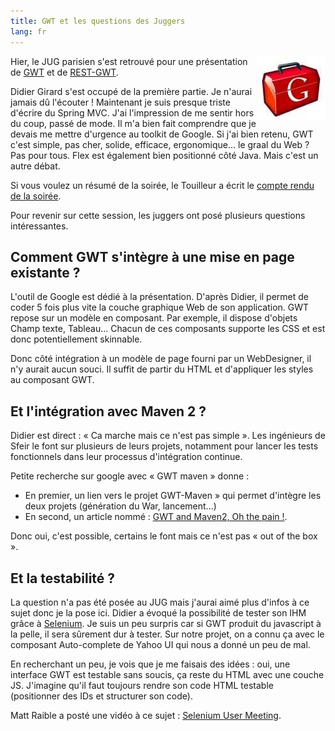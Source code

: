 ```yaml
---
title: GWT et les questions des Juggers
lang: fr
---
```


<img src="/assets/images/posts/2008/11/gwt.jpg" style="float:right"/>

Hier, le JUG parisien s'est retrouvé pour une présentation de [GWT](http://code.google.com/webtoolkit/) et de [REST-GWT](http://code.google.com/p/gwt-rest/).

Didier Girard s'est occupé de la première partie. Je n'aurai jamais dû l'écouter ! Maintenant je suis presque triste d'écrire du Spring MVC. J'ai l'impression de me sentir hors du coup, passé de mode. Il m'a bien fait comprendre que je devais me mettre d'urgence au toolkit de Google. Si j'ai bien retenu, GWT c'est simple, pas cher, solide, efficace, ergonomique... le graal du Web ? Pas pour tous. Flex est également bien positionné côté Java. Mais c'est un autre débat.

Si vous voulez un résumé de la soirée, le Touilleur a écrit le [compte rendu de la soirée](http://www.touilleur-express.fr/2008/11/05/soiree-gwt-et-restlet-au-paris-jug/).

Pour revenir sur cette session, les juggers ont posé plusieurs questions intéressantes.

## Comment GWT s'intègre à une mise en page existante ?

L'outil de Google est dédié à la présentation. D'après Didier, il permet de coder 5 fois plus vite la couche graphique Web de son application. GWT repose sur un modèle en composant. Par exemple, il dispose d'objets Champ texte, Tableau... Chacun de ces composants supporte les CSS et est donc potentiellement skinnable.

Donc côté intégration à un modèle de page fourni par un WebDesigner, il n'y aurait aucun souci. Il suffit de partir du HTML et d'appliquer les styles au composant GWT.

## Et l'intégration avec Maven 2 ?

Didier est direct : « Ca marche mais ce n'est pas simple ». Les ingénieurs de Sfeir le font sur plusieurs de leurs projets, notamment pour lancer les tests fonctionnels dans leur processus d'intégration continue.

Petite recherche sur google avec « GWT maven » donne :

- En premier, un lien vers le projet GWT-Maven » qui permet d'intègre les deux projets (génération du War, lancement...)
- En second, un article nommé : [GWT and Maven2, Oh the pain !](http://rbtech.blogspot.com/2007/06/gwt-and-maven-2-oh-pain.html).

Donc oui, c'est possible, certains le font mais ce n'est pas « out of the box ».

## Et la testabilité ?

La question n'a pas été posée au JUG mais j'aurai aimé plus d'infos à ce sujet donc je la pose ici. Didier a évoqué la possibilité de tester son IHM grâce à [Selenium](http://www.tomsquest.com/blog/2008/09/selenium-en-java-demarrage-rapide/). Je suis un peu surpris car si GWT produit du javascript à la pelle, il sera sûrement dur à tester. Sur notre projet, on a connu ça avec le composant Auto-complete de Yahoo UI qui nous a donné un peu de mal.

En recherchant un peu, je vois que je me faisais des idées : oui, une interface GWT est testable sans soucis, ça reste du HTML avec une couche JS. J'imagine qu'il faut toujours rendre son code HTML testable (positionner des IDs et structurer son code).

Matt Raible a posté une vidéo à ce sujet : [Selenium User Meeting](http://raibledesigns.com/rd/entry/selenium_user_meetup_videos_posted).
